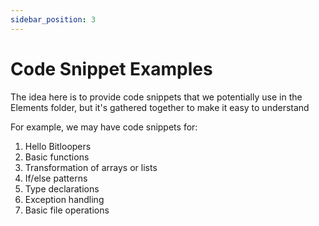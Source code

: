 ```yaml
---
sidebar_position: 3
---
```


# Code Snippet Examples

The idea here is to provide code snippets that we potentially use in the Elements folder, but it's gathered together to make it easy to understand 


For example, we may have code snippets for:
1. Hello Bitloopers 
2. Basic functions
3. Transformation of arrays or lists
4. If/else patterns
5. Type declarations
6. Exception handling
7. Basic file operations

